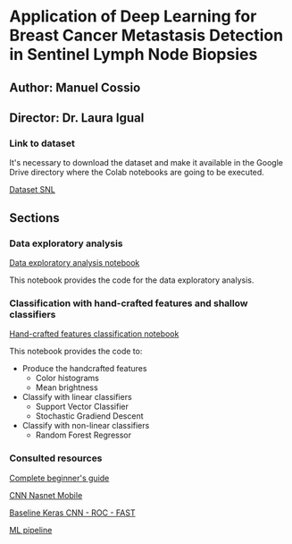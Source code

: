 # Application of Deep Learning for Breast Cancer Metastasis Detection in Sentinel Lymph Node Biopsies
## Author: Manuel Cossio
## Director: Dr. Laura Igual


### Link to dataset
It's necessary to download the dataset and make it available in the Google Drive directory where the Colab notebooks are going to be executed.

[Dataset SNL](https://drive.google.com/file/d/1psav3-ACuMjTVkvqXQBic8XtSV6YilcY/view?usp=sharing)

## Sections
### Data exploratory analysis

[Data exploratory analysis notebook](https://github.com/cossiomanuel/Thesis_files/blob/main/Data_analysis.ipynb)

This notebook provides the code for the data exploratory analysis. 

### Classification with hand-crafted features and shallow classifiers

[Hand-crafted features classification notebook](https://github.com/cossiomanuel/Thesis_files/blob/main/Classification_hand_crafted.ipynb)

This notebook provides the code to:
* Produce the handcrafted features
  * Color histograms
  * Mean brightness
* Classify with linear classifiers
  * Support Vector Classifier
  * Stochastic Gradiend Descent
* Classify with non-linear classifiers
  * Random Forest Regressor




### Consulted resources
[Complete beginner's guide](https://www.kaggle.com/gomezp/complete-beginner-s-guide-eda-keras-lb-0-93)

[CNN Nasnet Mobile](https://www.kaggle.com/CVxTz/cnn-starter-nasnet-mobile-0-9709-lb)

[Baseline Keras CNN - ROC - FAST](https://www.kaggle.com/fmarazzi/baseline-keras-cnn-roc-fast-10min-0-925-lb)

[ML pipeline](https://www.kaggle.com/qitvision/a-complete-ml-pipeline-fast-ai)
